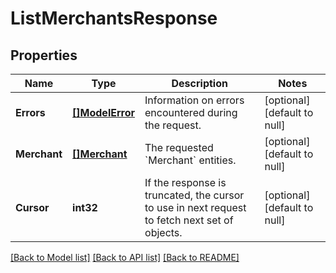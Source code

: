 # ListMerchantsResponse

## Properties
Name | Type | Description | Notes
------------ | ------------- | ------------- | -------------
**Errors** | [**[]ModelError**](Error.md) | Information on errors encountered during the request. | [optional] [default to null]
**Merchant** | [**[]Merchant**](Merchant.md) | The requested &#x60;Merchant&#x60; entities. | [optional] [default to null]
**Cursor** | **int32** | If the  response is truncated, the cursor to use in next  request to fetch next set of objects. | [optional] [default to null]

[[Back to Model list]](../README.md#documentation-for-models) [[Back to API list]](../README.md#documentation-for-api-endpoints) [[Back to README]](../README.md)

